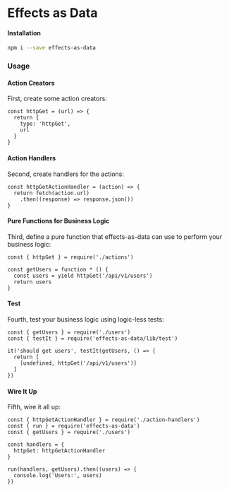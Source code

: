 # Effects as Data

#### Installation
```sh
npm i --save effects-as-data
```

### Usage
#### Action Creators
First, create some action creators:
```
const httpGet = (url) => {
  return {
    type: 'httpGet',
    url
  }
}

```

#### Action Handlers
Second, create handlers for the actions:
```
const httpGetActionHandler = (action) => {
  return fetch(action.url)
    .then((response) => response.json())
}
```

#### Pure Functions for Business Logic
Third, define a pure function that effects-as-data can use to perform your business logic:
```
const { httpGet } = require('./actions')

const getUsers = function * () {
  const users = yield httpGet('/api/v1/users')
  return users
}
```

#### Test
Fourth, test your business logic using logic-less tests:
```
const { getUsers } = require('./users')
const { testIt } = require('effects-as-data/lib/test')

it('should get users', testIt(getUsers, () => {
  return [
    [undefined, httpGet('/api/v1/users')]
  ]
})
```

#### Wire It Up
Fifth, wire it all up:
```
const { httpGetActionHandler } = require('./action-handlers')
const { run } = require('effects-as-data')
const { getUsers } = require('./users')

const handlers = {
  httpGet: httpGetActionHandler
}

run(handlers, getUsers).then((users) => {
  console.log('Users:', users)
})
```
